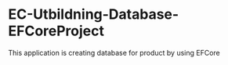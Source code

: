 # EC-Utbildning-Database-EFCoreProject
This application is creating database for product by using EFCore
